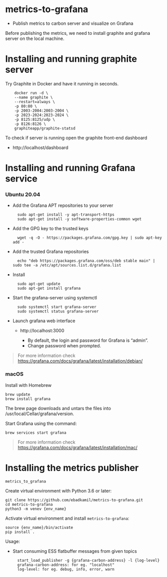 # metrics-to-grafana
  - Publish metrics to carbon server and visualize on Grafana

Before publishing the metrics, we need to install graphite and grafana server on
the local machine.

# Installing and running graphite server

Try Graphite in Docker and have it running in seconds.

        docker run -d \
        --name graphite \
        --restart=always \
        -p 80:80 \
        -p 2003-2004:2003-2004 \
        -p 2023-2024:2023-2024 \
        -p 8125:8125/udp \
        -p 8126:8126 \
        graphiteapp/graphite-statsd

To check if server is running open the graphite front-end dashboard

* http://localhost/dashboard


# Installing and running Grafana service
### Ubuntu 20.04

* Add the Grafana APT repositories to your server

        sudo apt-get install -y apt-transport-https
        sudo apt-get install -y software-properties-common wget

* Add the GPG key to the trusted keys

        wget -q -O - https://packages.grafana.com/gpg.key | sudo apt-key add -

* Add the trusted Grafana repositories

        echo "deb https://packages.grafana.com/oss/deb stable main" | sudo tee -a /etc/apt/sources.list.d/grafana.list

* Install

        sudo apt-get update
        sudo apt-get install grafana

* Start the grafana-server using systemctl

        sudo systemctl start grafana-server
        sudo systemctl status grafana-server

* Launch grafana web interface

    - http://localhost:3000

        - By default, the login and password for Grafana is “admin”.
        - Change password when prompted.

> For more information check https://grafana.com/docs/grafana/latest/installation/debian/
### macOS

Install with Homebrew

    brew update
    brew install grafana

The brew page downloads and untars the files into /usr/local/Cellar/grafana/version.

Start Grafana using the command:

    brew services start grafana

> For more information check https://grafana.com/docs/grafana/latest/installation/mac/
# Installing the metrics publisher

`metrics_to_grafana`

Create virtual environment with Python 3.6 or later:

    git clone https://github.com/ebadkamil/metrics-to-grafana.git
    cd metrics-to-grafana
    python3 -m venev {env_name}

Activate virtual environment and install `metrics-to-grafana`:

    source {env_name}/bin/activate
    pip install .

Usage:

- Start consuming ESS flatbuffer messages from given topics

        start_load_publisher -g {grafana-carbon-address} -l {log-level}
        grafana-carbon-address: for eg. "localhost"
        log-level: for eg. debug, info, error, warn